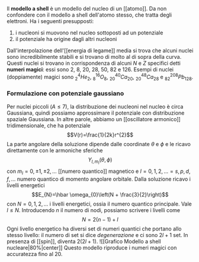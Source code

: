 Il **modello a shell** è un modello del nucleo di un [[atomo]]. Da non confondere con il modello a shell dell'atomo stesso, che tratta degli elettroni. Ha i seguenti presupposti:
1. i nucleoni si muovono nel nucleo sottoposti ad un potenziale
2. il potenziale ha origine dagli altri nucleoni

Dall'interpolazione dell'[[energia di legame]] media si trova che alcuni nuclei sono incredibilmente stabili e si trovano di molto al di sopra della curva. Questi nuclei si trovano in corrispondenza di alcuni $N$ e $Z$ specifici detti **numeri magici**: essi sono 2, 8, 20, 28, 50, 82 e 126. Esempi di nuclei (doppiamente) magici sono $_{2}^{4}He_{2}$, $_{8}^{16}O_{8}$, $_{20}^{40}Ca_{20}$, $_{20}^{48}Ca_{28}$ e $_{82}^{208}Pb_{128}$.
### Formulazione con potenziale gaussiano
Per nuclei piccoli ($A\leq7$), la distribuzione dei nucleoni nel nucleo è circa Gaussiana, quindi possiamo approssimare il potenziale con distribuzione spaziale Gaussiana. In altre parole, abbiamo un [[oscillatore armonico]] tridimensionale, che ha potenziale
$$V(r)=\frac{1}{2k}r^{2}$$
La parte angolare della soluzione dipende dalle coordinate $\theta$ e $\phi$ e le ricavo direttamente con le armoniche sferiche
$$Y_{l,m_{l}}(\theta,\phi)$$
con $m_{l}=0,\pm1,\pm2,\ldots$ [[numero quantico]] magnetico e $l=0,1,2,\ldots=s,p,d,f,\ldots$ numero quantico di momento angolare orbitale. Dalla soluzione ricavo i livelli energetici
$$E_{N}=\hbar \omega_{0}\left(N + \frac{3}{2}\right)$$
con $N=0,1,2,\ldots$ i livelli energetici, ossia il numero quantico principale. Vale $l\leq N$. Introducendo $n$ il numero di nodi, possiamo scrivere i livelli come
$$N=2(n-1)+l$$
Ogni livello energetico ha diversi set di numeri quantici che portano allo stesso livello: il numero di set si dice *degenerazione* e ci sono $2l+1$ set. In presenza di [[spin]], diventa $2(2l+1)$.
![[Grafico Modello a shell nucleare|80%|center]]
	Questo modello riproduce i numeri magici con accuratezza fino al 20.